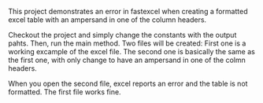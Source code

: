 This project demonstrates an error in fastexcel when creating a formatted excel table with an ampersand in one of the column headers.

Checkout the project and simply change the constants with the output pahts.
Then, run the main method. Two files will be created: First one is a working excample of the excel file. The second one is basically the same as the first one, with only change to have an ampersand in one of the colmn headers.

When you open the second file, excel reports an error and the table is not formatted. The first file works fine.
